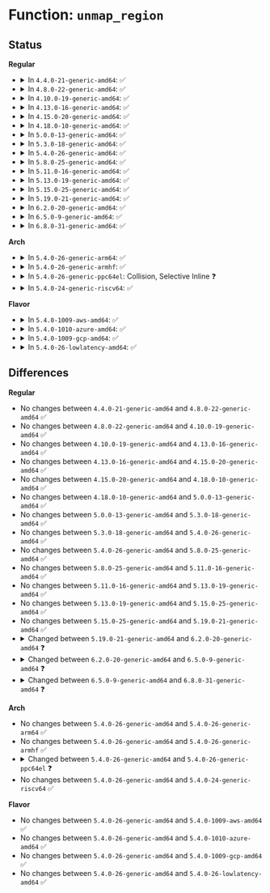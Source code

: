 # Function: <code>unmap_region</code>

## Status
<b>Regular</b>
<ul>
<li>
<details>
<summary>In <code>4.4.0-21-generic-amd64</code>: ✅</summary>

```c
void unmap_region(struct mm_struct * mm, struct vm_area_struct * vma, struct vm_area_struct * prev, long unsigned int start, long unsigned int end)
```

```json
{
  "name": "unmap_region",
  "collision_type": "Unique Static",
  "inline_type": "No",
  "funcs": [
    {
      "addr": 18446744071580696864,
      "name": "unmap_region",
      "external": false,
      "loc": "mm/mmap.c:2400",
      "file": "mm/mmap.c",
      "inline": "seen, unknown",
      "caller_inline": [],
      "caller_func": [
        "mm/mmap.c:do_munmap",
        "mm/mmap.c:mmap_region"
      ]
    }
  ],
  "symbols": [
    {
      "addr": 18446744071580696864,
      "name": "unmap_region",
      "section": ".text",
      "bind": "STB_LOCAL",
      "size": 283
    }
  ]
}
```
</details>
</li>
<li>
<details>
<summary>In <code>4.8.0-22-generic-amd64</code>: ✅</summary>

```c
void unmap_region(struct mm_struct * mm, struct vm_area_struct * vma, struct vm_area_struct * prev, long unsigned int start, long unsigned int end)
```

```json
{
  "name": "unmap_region",
  "collision_type": "Unique Static",
  "inline_type": "No",
  "funcs": [
    {
      "addr": 18446744071580811232,
      "name": "unmap_region",
      "external": false,
      "loc": "mm/mmap.c:2297",
      "file": "mm/mmap.c",
      "inline": "seen, unknown",
      "caller_inline": [],
      "caller_func": [
        "mm/mmap.c:do_munmap",
        "mm/mmap.c:mmap_region"
      ]
    }
  ],
  "symbols": [
    {
      "addr": 18446744071580811232,
      "name": "unmap_region",
      "section": ".text",
      "bind": "STB_LOCAL",
      "size": 300
    }
  ]
}
```
</details>
</li>
<li>
<details>
<summary>In <code>4.10.0-19-generic-amd64</code>: ✅</summary>

```c
void unmap_region(struct mm_struct * mm, struct vm_area_struct * vma, struct vm_area_struct * prev, long unsigned int start, long unsigned int end)
```

```json
{
  "name": "unmap_region",
  "collision_type": "Unique Static",
  "inline_type": "No",
  "funcs": [
    {
      "addr": 18446744071580876592,
      "name": "unmap_region",
      "external": false,
      "loc": "mm/mmap.c:2450",
      "file": "mm/mmap.c",
      "inline": "seen, unknown",
      "caller_inline": [],
      "caller_func": [
        "mm/mmap.c:do_munmap",
        "mm/mmap.c:mmap_region"
      ]
    }
  ],
  "symbols": [
    {
      "addr": 18446744071580876592,
      "name": "unmap_region",
      "section": ".text",
      "bind": "STB_LOCAL",
      "size": 300
    }
  ]
}
```
</details>
</li>
<li>
<details>
<summary>In <code>4.13.0-16-generic-amd64</code>: ✅</summary>

```c
void unmap_region(struct mm_struct * mm, struct vm_area_struct * vma, struct vm_area_struct * prev, long unsigned int start, long unsigned int end)
```

```json
{
  "name": "unmap_region",
  "collision_type": "Unique Static",
  "inline_type": "No",
  "funcs": [
    {
      "addr": 18446744071580921520,
      "name": "unmap_region",
      "external": false,
      "loc": "mm/mmap.c:2485",
      "file": "mm/mmap.c",
      "inline": "seen, unknown",
      "caller_inline": [],
      "caller_func": [
        "mm/mmap.c:do_munmap",
        "mm/mmap.c:mmap_region"
      ]
    }
  ],
  "symbols": [
    {
      "addr": 18446744071580921520,
      "name": "unmap_region",
      "section": ".text",
      "bind": "STB_LOCAL",
      "size": 293
    }
  ]
}
```
</details>
</li>
<li>
<details>
<summary>In <code>4.15.0-20-generic-amd64</code>: ✅</summary>

```c
void unmap_region(struct mm_struct * mm, struct vm_area_struct * vma, struct vm_area_struct * prev, long unsigned int start, long unsigned int end)
```

```json
{
  "name": "unmap_region",
  "collision_type": "Unique Static",
  "inline_type": "No",
  "funcs": [
    {
      "addr": 18446744071581021136,
      "name": "unmap_region",
      "external": false,
      "loc": "mm/mmap.c:2501",
      "file": "mm/mmap.c",
      "inline": "seen, unknown",
      "caller_inline": [],
      "caller_func": [
        "mm/mmap.c:do_munmap",
        "mm/mmap.c:mmap_region"
      ]
    }
  ],
  "symbols": [
    {
      "addr": 18446744071581021136,
      "name": "unmap_region",
      "section": ".text",
      "bind": "STB_LOCAL",
      "size": 293
    }
  ]
}
```
</details>
</li>
<li>
<details>
<summary>In <code>4.18.0-10-generic-amd64</code>: ✅</summary>

```c
void unmap_region(struct mm_struct * mm, struct vm_area_struct * vma, struct vm_area_struct * prev, long unsigned int start, long unsigned int end)
```

```json
{
  "name": "unmap_region",
  "collision_type": "Unique Static",
  "inline_type": "No",
  "funcs": [
    {
      "addr": 18446744071581156208,
      "name": "unmap_region",
      "external": false,
      "loc": "mm/mmap.c:2561",
      "file": "mm/mmap.c",
      "inline": "seen, unknown",
      "caller_inline": [],
      "caller_func": [
        "mm/mmap.c:do_munmap",
        "mm/mmap.c:mmap_region"
      ]
    }
  ],
  "symbols": [
    {
      "addr": 18446744071581156208,
      "name": "unmap_region",
      "section": ".text",
      "bind": "STB_LOCAL",
      "size": 293
    }
  ]
}
```
</details>
</li>
<li>
<details>
<summary>In <code>5.0.0-13-generic-amd64</code>: ✅</summary>

```c
void unmap_region(struct mm_struct * mm, struct vm_area_struct * vma, struct vm_area_struct * prev, long unsigned int start, long unsigned int end)
```

```json
{
  "name": "unmap_region",
  "collision_type": "Unique Static",
  "inline_type": "No",
  "funcs": [
    {
      "addr": 18446744071581236000,
      "name": "unmap_region",
      "external": false,
      "loc": "mm/mmap.c:2595",
      "file": "mm/mmap.c",
      "inline": "seen, unknown",
      "caller_inline": [],
      "caller_func": [
        "mm/mmap.c:__do_munmap",
        "mm/mmap.c:mmap_region"
      ]
    }
  ],
  "symbols": [
    {
      "addr": 18446744071581236000,
      "name": "unmap_region",
      "section": ".text",
      "bind": "STB_LOCAL",
      "size": 293
    }
  ]
}
```
</details>
</li>
<li>
<details>
<summary>In <code>5.3.0-18-generic-amd64</code>: ✅</summary>

```c
void unmap_region(struct mm_struct * mm, struct vm_area_struct * vma, struct vm_area_struct * prev, long unsigned int start, long unsigned int end)
```

```json
{
  "name": "unmap_region",
  "collision_type": "Unique Static",
  "inline_type": "No",
  "funcs": [
    {
      "addr": 18446744071581310272,
      "name": "unmap_region",
      "external": false,
      "loc": "mm/mmap.c:2600",
      "file": "mm/mmap.c",
      "inline": "seen, unknown",
      "caller_inline": [],
      "caller_func": [
        "mm/mmap.c:__do_munmap",
        "mm/mmap.c:mmap_region"
      ]
    }
  ],
  "symbols": [
    {
      "addr": 18446744071581310272,
      "name": "unmap_region",
      "section": ".text",
      "bind": "STB_LOCAL",
      "size": 302
    }
  ]
}
```
</details>
</li>
<li>
<details>
<summary>In <code>5.4.0-26-generic-amd64</code>: ✅</summary>

```c
void unmap_region(struct mm_struct * mm, struct vm_area_struct * vma, struct vm_area_struct * prev, long unsigned int start, long unsigned int end)
```

```json
{
  "name": "unmap_region",
  "collision_type": "Unique Static",
  "inline_type": "No",
  "funcs": [
    {
      "addr": 18446744071581368816,
      "name": "unmap_region",
      "external": false,
      "loc": "mm/mmap.c:2605",
      "file": "mm/mmap.c",
      "inline": "seen, unknown",
      "caller_inline": [],
      "caller_func": [
        "mm/mmap.c:__do_munmap",
        "mm/mmap.c:mmap_region"
      ]
    }
  ],
  "symbols": [
    {
      "addr": 18446744071581368816,
      "name": "unmap_region",
      "section": ".text",
      "bind": "STB_LOCAL",
      "size": 302
    }
  ]
}
```
</details>
</li>
<li>
<details>
<summary>In <code>5.8.0-25-generic-amd64</code>: ✅</summary>

```c
void unmap_region(struct mm_struct * mm, struct vm_area_struct * vma, struct vm_area_struct * prev, long unsigned int start, long unsigned int end)
```

```json
{
  "name": "unmap_region",
  "collision_type": "Unique Static",
  "inline_type": "No",
  "funcs": [
    {
      "addr": 18446744071581566928,
      "name": "unmap_region",
      "external": false,
      "loc": "mm/mmap.c:2603",
      "file": "mm/mmap.c",
      "inline": "seen, unknown",
      "caller_inline": [],
      "caller_func": [
        "mm/mmap.c:__do_munmap",
        "mm/mmap.c:mmap_region"
      ]
    }
  ],
  "symbols": [
    {
      "addr": 18446744071581566928,
      "name": "unmap_region",
      "section": ".text",
      "bind": "STB_LOCAL",
      "size": 302
    }
  ]
}
```
</details>
</li>
<li>
<details>
<summary>In <code>5.11.0-16-generic-amd64</code>: ✅</summary>

```c
void unmap_region(struct mm_struct * mm, struct vm_area_struct * vma, struct vm_area_struct * prev, long unsigned int start, long unsigned int end)
```

```json
{
  "name": "unmap_region",
  "collision_type": "Unique Static",
  "inline_type": "No",
  "funcs": [
    {
      "addr": 18446744071581612368,
      "name": "unmap_region",
      "external": false,
      "loc": "mm/mmap.c:2666",
      "file": "mm/mmap.c",
      "inline": "seen, unknown",
      "caller_inline": [],
      "caller_func": [
        "mm/mmap.c:__do_munmap",
        "mm/mmap.c:mmap_region"
      ]
    }
  ],
  "symbols": [
    {
      "addr": 18446744071581612368,
      "name": "unmap_region",
      "section": ".text",
      "bind": "STB_LOCAL",
      "size": 302
    }
  ]
}
```
</details>
</li>
<li>
<details>
<summary>In <code>5.13.0-19-generic-amd64</code>: ✅</summary>

```c
void unmap_region(struct mm_struct * mm, struct vm_area_struct * vma, struct vm_area_struct * prev, long unsigned int start, long unsigned int end)
```

```json
{
  "name": "unmap_region",
  "collision_type": "Unique Static",
  "inline_type": "No",
  "funcs": [
    {
      "addr": 18446744071581634944,
      "name": "unmap_region",
      "external": false,
      "loc": "mm/mmap.c:2670",
      "file": "mm/mmap.c",
      "inline": "seen, unknown",
      "caller_inline": [],
      "caller_func": [
        "mm/mmap.c:__do_munmap",
        "mm/mmap.c:mmap_region"
      ]
    }
  ],
  "symbols": [
    {
      "addr": 18446744071581634944,
      "name": "unmap_region",
      "section": ".text",
      "bind": "STB_LOCAL",
      "size": 287
    }
  ]
}
```
</details>
</li>
<li>
<details>
<summary>In <code>5.15.0-25-generic-amd64</code>: ✅</summary>

```c
void unmap_region(struct mm_struct * mm, struct vm_area_struct * vma, struct vm_area_struct * prev, long unsigned int start, long unsigned int end)
```

```json
{
  "name": "unmap_region",
  "collision_type": "Unique Static",
  "inline_type": "No",
  "funcs": [
    {
      "addr": 18446744071581902816,
      "name": "unmap_region",
      "external": false,
      "loc": "mm/mmap.c:2640",
      "file": "mm/mmap.c",
      "inline": "seen, unknown",
      "caller_inline": [],
      "caller_func": [
        "mm/mmap.c:__do_munmap",
        "mm/mmap.c:mmap_region"
      ]
    }
  ],
  "symbols": [
    {
      "addr": 18446744071581902816,
      "name": "unmap_region",
      "section": ".text",
      "bind": "STB_LOCAL",
      "size": 287
    }
  ]
}
```
</details>
</li>
<li>
<details>
<summary>In <code>5.19.0-21-generic-amd64</code>: ✅</summary>

```c
void unmap_region(struct mm_struct * mm, struct vm_area_struct * vma, struct vm_area_struct * prev, long unsigned int start, long unsigned int end)
```

```json
{
  "name": "unmap_region",
  "collision_type": "Unique Static",
  "inline_type": "No",
  "funcs": [
    {
      "addr": 18446744071582307424,
      "name": "unmap_region",
      "external": false,
      "loc": "mm/mmap.c:2661",
      "file": "mm/mmap.c",
      "inline": "seen, unknown",
      "caller_inline": [],
      "caller_func": [
        "mm/mmap.c:__do_munmap",
        "mm/mmap.c:mmap_region"
      ]
    }
  ],
  "symbols": [
    {
      "addr": 18446744071582307424,
      "name": "unmap_region",
      "section": ".text",
      "bind": "STB_LOCAL",
      "size": 308
    }
  ]
}
```
</details>
</li>
<li>
<details>
<summary>In <code>6.2.0-20-generic-amd64</code>: ✅</summary>

```c
void unmap_region(struct mm_struct * mm, struct maple_tree * mt, struct vm_area_struct * vma, struct vm_area_struct * prev, struct vm_area_struct * next, long unsigned int start, long unsigned int end)
```

```json
{
  "name": "unmap_region",
  "collision_type": "Unique Static",
  "inline_type": "No",
  "funcs": [
    {
      "addr": 18446744071582803312,
      "name": "unmap_region",
      "external": false,
      "loc": "mm/mmap.c:2178",
      "file": "mm/mmap.c",
      "inline": "seen, unknown",
      "caller_inline": [],
      "caller_func": [
        "mm/mmap.c:mmap_region",
        "mm/mmap.c:mmap_region",
        "mm/mmap.c:mmap_region",
        "mm/mmap.c:do_mas_align_munmap"
      ]
    }
  ],
  "symbols": [
    {
      "addr": 18446744071582803312,
      "name": "unmap_region",
      "section": ".text",
      "bind": "STB_LOCAL",
      "size": 308
    }
  ]
}
```
</details>
</li>
<li>
<details>
<summary>In <code>6.5.0-9-generic-amd64</code>: ✅</summary>

```c
void unmap_region(struct mm_struct * mm, struct maple_tree * mt, struct vm_area_struct * vma, struct vm_area_struct * prev, struct vm_area_struct * next, long unsigned int start, long unsigned int end, bool mm_wr_locked)
```

```json
{
  "name": "unmap_region",
  "collision_type": "Unique Static",
  "inline_type": "No",
  "funcs": [
    {
      "addr": 18446744071583018096,
      "name": "unmap_region",
      "external": false,
      "loc": "mm/mmap.c:2301",
      "file": "mm/mmap.c",
      "inline": "seen, unknown",
      "caller_inline": [],
      "caller_func": [
        "mm/mmap.c:mmap_region",
        "mm/mmap.c:mmap_region",
        "mm/mmap.c:do_vmi_align_munmap"
      ]
    }
  ],
  "symbols": [
    {
      "addr": 18446744071583018096,
      "name": "unmap_region",
      "section": ".text",
      "bind": "STB_LOCAL",
      "size": 339
    }
  ]
}
```
</details>
</li>
<li>
<details>
<summary>In <code>6.8.0-31-generic-amd64</code>: ✅</summary>

```c
void unmap_region(struct mm_struct * mm, struct ma_state * mas, struct vm_area_struct * vma, struct vm_area_struct * prev, struct vm_area_struct * next, long unsigned int start, long unsigned int end, long unsigned int tree_end, bool mm_wr_locked)
```

```json
{
  "name": "unmap_region",
  "collision_type": "Unique Static",
  "inline_type": "No",
  "funcs": [
    {
      "addr": 18446744071583198368,
      "name": "unmap_region",
      "external": false,
      "loc": "mm/mmap.c:2303",
      "file": "mm/mmap.c",
      "inline": "seen, unknown",
      "caller_inline": [],
      "caller_func": [
        "mm/mmap.c:mmap_region",
        "mm/mmap.c:do_vmi_align_munmap"
      ]
    }
  ],
  "symbols": [
    {
      "addr": 18446744071583198368,
      "name": "unmap_region",
      "section": ".text",
      "bind": "STB_LOCAL",
      "size": 380
    }
  ]
}
```
</details>
</li>
</ul>
<b>Arch</b>
<ul>
<li>
<details>
<summary>In <code>5.4.0-26-generic-arm64</code>: ✅</summary>

```c
void unmap_region(struct mm_struct * mm, struct vm_area_struct * vma, struct vm_area_struct * prev, long unsigned int start, long unsigned int end)
```

```json
{
  "name": "unmap_region",
  "collision_type": "Unique Static",
  "inline_type": "No",
  "funcs": [
    {
      "addr": 18446603336492774336,
      "name": "unmap_region",
      "external": false,
      "loc": "mm/mmap.c:2605",
      "file": "mm/mmap.c",
      "inline": "seen, unknown",
      "caller_inline": [],
      "caller_func": [
        "mm/mmap.c:__do_munmap",
        "mm/mmap.c:mmap_region"
      ]
    }
  ],
  "symbols": [
    {
      "addr": 18446603336492774336,
      "name": "unmap_region",
      "section": ".text",
      "bind": "STB_LOCAL",
      "size": 288
    }
  ]
}
```
</details>
</li>
<li>
<details>
<summary>In <code>5.4.0-26-generic-armhf</code>: ✅</summary>

```c
void unmap_region(struct mm_struct * mm, struct vm_area_struct * vma, struct vm_area_struct * prev, long unsigned int start, long unsigned int end)
```

```json
{
  "name": "unmap_region",
  "collision_type": "Unique Static",
  "inline_type": "No",
  "funcs": [
    {
      "addr": 3226591896,
      "name": "unmap_region",
      "external": false,
      "loc": "mm/mmap.c:2605",
      "file": "mm/mmap.c",
      "inline": "seen, unknown",
      "caller_inline": [],
      "caller_func": [
        "mm/mmap.c:__do_munmap",
        "mm/mmap.c:mmap_region"
      ]
    }
  ],
  "symbols": [
    {
      "addr": 3226591896,
      "name": "unmap_region",
      "section": ".text",
      "bind": "STB_LOCAL",
      "size": 248
    }
  ]
}
```
</details>
</li>
<li>
<details>
<summary>In <code>5.4.0-26-generic-ppc64el</code>: Collision, Selective Inline ❓</summary>

```c
void unmap_region(void * addr, u64 start, int len)
```

```json
{
  "name": "unmap_region",
  "collision_type": "Static-Static Collision",
  "inline_type": "Selective",
  "funcs": [
    {
      "addr": 13835058055283091704,
      "name": "unmap_region",
      "external": false,
      "loc": "arch/powerpc/platforms/powernv/vas-window.c:124",
      "file": "arch/powerpc/platforms/powernv/vas-window.c",
      "inline": "not declared, inlined",
      "caller_inline": [
        "arch/powerpc/platforms/powernv/vas-window.c:vas_win_close",
        "arch/powerpc/platforms/powernv/vas-window.c:unmap_winctx_mmio_bars",
        "arch/powerpc/platforms/powernv/vas-window.c:unmap_winctx_mmio_bars"
      ],
      "caller_func": []
    },
    {
      "addr": 13835058055286141344,
      "name": "unmap_region",
      "external": false,
      "loc": "mm/mmap.c:2605",
      "file": "mm/mmap.c",
      "inline": "seen, unknown",
      "caller_inline": [],
      "caller_func": [
        "mm/mmap.c:__do_munmap",
        "mm/mmap.c:mmap_region"
      ]
    }
  ],
  "symbols": [
    {
      "addr": 13835058055286141344,
      "name": "unmap_region",
      "section": ".text",
      "bind": "STB_LOCAL",
      "size": 400
    }
  ]
}
```
</details>
</li>
<li>
<details>
<summary>In <code>5.4.0-24-generic-riscv64</code>: ✅</summary>

```c
void unmap_region(struct mm_struct * mm, struct vm_area_struct * vma, struct vm_area_struct * prev, long unsigned int start, long unsigned int end)
```

```json
{
  "name": "unmap_region",
  "collision_type": "Unique Static",
  "inline_type": "No",
  "funcs": [
    {
      "addr": 18446743936272749538,
      "name": "unmap_region",
      "external": false,
      "loc": "mm/mmap.c:2605",
      "file": "mm/mmap.c",
      "inline": "seen, unknown",
      "caller_inline": [],
      "caller_func": [
        "mm/mmap.c:__do_munmap",
        "mm/mmap.c:mmap_region"
      ]
    }
  ],
  "symbols": [
    {
      "addr": 18446743936272749538,
      "name": "unmap_region",
      "section": ".text",
      "bind": "STB_LOCAL",
      "size": 216
    }
  ]
}
```
</details>
</li>
</ul>
<b>Flavor</b>
<ul>
<li>
<details>
<summary>In <code>5.4.0-1009-aws-amd64</code>: ✅</summary>

```c
void unmap_region(struct mm_struct * mm, struct vm_area_struct * vma, struct vm_area_struct * prev, long unsigned int start, long unsigned int end)
```

```json
{
  "name": "unmap_region",
  "collision_type": "Unique Static",
  "inline_type": "No",
  "funcs": [
    {
      "addr": 18446744071581337664,
      "name": "unmap_region",
      "external": false,
      "loc": "mm/mmap.c:2605",
      "file": "mm/mmap.c",
      "inline": "seen, unknown",
      "caller_inline": [],
      "caller_func": [
        "mm/mmap.c:__do_munmap",
        "mm/mmap.c:mmap_region"
      ]
    }
  ],
  "symbols": [
    {
      "addr": 18446744071581337664,
      "name": "unmap_region",
      "section": ".text",
      "bind": "STB_LOCAL",
      "size": 302
    }
  ]
}
```
</details>
</li>
<li>
<details>
<summary>In <code>5.4.0-1010-azure-amd64</code>: ✅</summary>

```c
void unmap_region(struct mm_struct * mm, struct vm_area_struct * vma, struct vm_area_struct * prev, long unsigned int start, long unsigned int end)
```

```json
{
  "name": "unmap_region",
  "collision_type": "Unique Static",
  "inline_type": "No",
  "funcs": [
    {
      "addr": 18446744071581281376,
      "name": "unmap_region",
      "external": false,
      "loc": "mm/mmap.c:2605",
      "file": "mm/mmap.c",
      "inline": "seen, unknown",
      "caller_inline": [],
      "caller_func": [
        "mm/mmap.c:__do_munmap",
        "mm/mmap.c:mmap_region"
      ]
    }
  ],
  "symbols": [
    {
      "addr": 18446744071581281376,
      "name": "unmap_region",
      "section": ".text",
      "bind": "STB_LOCAL",
      "size": 302
    }
  ]
}
```
</details>
</li>
<li>
<details>
<summary>In <code>5.4.0-1009-gcp-amd64</code>: ✅</summary>

```c
void unmap_region(struct mm_struct * mm, struct vm_area_struct * vma, struct vm_area_struct * prev, long unsigned int start, long unsigned int end)
```

```json
{
  "name": "unmap_region",
  "collision_type": "Unique Static",
  "inline_type": "No",
  "funcs": [
    {
      "addr": 18446744071581328864,
      "name": "unmap_region",
      "external": false,
      "loc": "mm/mmap.c:2605",
      "file": "mm/mmap.c",
      "inline": "seen, unknown",
      "caller_inline": [],
      "caller_func": [
        "mm/mmap.c:__do_munmap",
        "mm/mmap.c:mmap_region"
      ]
    }
  ],
  "symbols": [
    {
      "addr": 18446744071581328864,
      "name": "unmap_region",
      "section": ".text",
      "bind": "STB_LOCAL",
      "size": 302
    }
  ]
}
```
</details>
</li>
<li>
<details>
<summary>In <code>5.4.0-26-lowlatency-amd64</code>: ✅</summary>

```c
void unmap_region(struct mm_struct * mm, struct vm_area_struct * vma, struct vm_area_struct * prev, long unsigned int start, long unsigned int end)
```

```json
{
  "name": "unmap_region",
  "collision_type": "Unique Static",
  "inline_type": "No",
  "funcs": [
    {
      "addr": 18446744071581392944,
      "name": "unmap_region",
      "external": false,
      "loc": "mm/mmap.c:2605",
      "file": "mm/mmap.c",
      "inline": "seen, unknown",
      "caller_inline": [],
      "caller_func": [
        "mm/mmap.c:__do_munmap",
        "mm/mmap.c:mmap_region"
      ]
    }
  ],
  "symbols": [
    {
      "addr": 18446744071581392944,
      "name": "unmap_region",
      "section": ".text",
      "bind": "STB_LOCAL",
      "size": 302
    }
  ]
}
```
</details>
</li>
</ul>

## Differences
<b>Regular</b>
<ul>
<li>
No changes between <code>4.4.0-21-generic-amd64</code> and <code>4.8.0-22-generic-amd64</code> ✅
</li>
<li>
No changes between <code>4.8.0-22-generic-amd64</code> and <code>4.10.0-19-generic-amd64</code> ✅
</li>
<li>
No changes between <code>4.10.0-19-generic-amd64</code> and <code>4.13.0-16-generic-amd64</code> ✅
</li>
<li>
No changes between <code>4.13.0-16-generic-amd64</code> and <code>4.15.0-20-generic-amd64</code> ✅
</li>
<li>
No changes between <code>4.15.0-20-generic-amd64</code> and <code>4.18.0-10-generic-amd64</code> ✅
</li>
<li>
No changes between <code>4.18.0-10-generic-amd64</code> and <code>5.0.0-13-generic-amd64</code> ✅
</li>
<li>
No changes between <code>5.0.0-13-generic-amd64</code> and <code>5.3.0-18-generic-amd64</code> ✅
</li>
<li>
No changes between <code>5.3.0-18-generic-amd64</code> and <code>5.4.0-26-generic-amd64</code> ✅
</li>
<li>
No changes between <code>5.4.0-26-generic-amd64</code> and <code>5.8.0-25-generic-amd64</code> ✅
</li>
<li>
No changes between <code>5.8.0-25-generic-amd64</code> and <code>5.11.0-16-generic-amd64</code> ✅
</li>
<li>
No changes between <code>5.11.0-16-generic-amd64</code> and <code>5.13.0-19-generic-amd64</code> ✅
</li>
<li>
No changes between <code>5.13.0-19-generic-amd64</code> and <code>5.15.0-25-generic-amd64</code> ✅
</li>
<li>
No changes between <code>5.15.0-25-generic-amd64</code> and <code>5.19.0-21-generic-amd64</code> ✅
</li>
<li>
<details>
<summary>Changed between <code>5.19.0-21-generic-amd64</code> and <code>6.2.0-20-generic-amd64</code> ❓</summary>
<ul>
<li>
<b>Param added. </b>
<code>struct maple_tree * mt</code>
</li>
<li>
<b>Param added. </b>
<code>struct vm_area_struct * next</code>
</li>
<li>
<b>Param reordered. </b>
<code>mm, vma, prev, start, end</code> ➡️ <code>mm, mt, vma, prev, next, start, end</code>
</li>
</ul>
</details>
</li>
<li>
<details>
<summary>Changed between <code>6.2.0-20-generic-amd64</code> and <code>6.5.0-9-generic-amd64</code> ❓</summary>
<ul>
<li>
<b>Param added. </b>
<code>bool mm_wr_locked</code>
</li>
</ul>
</details>
</li>
<li>
<details>
<summary>Changed between <code>6.5.0-9-generic-amd64</code> and <code>6.8.0-31-generic-amd64</code> ❓</summary>
<ul>
<li>
<b>Param added. </b>
<code>struct ma_state * mas</code>
</li>
<li>
<b>Param added. </b>
<code>long unsigned int tree_end</code>
</li>
<li>
<b>Param removed. </b>
<code>struct maple_tree * mt</code>
</li>
<li>
<b>Param reordered. </b>
<code>mm, mt, vma, prev, next, start, end, mm_wr_locked</code> ➡️ <code>mm, mas, vma, prev, next, start, end, tree_end, mm_wr_locked</code>
</li>
</ul>
</details>
</li>
</ul>
<b>Arch</b>
<ul>
<li>
No changes between <code>5.4.0-26-generic-amd64</code> and <code>5.4.0-26-generic-arm64</code> ✅
</li>
<li>
No changes between <code>5.4.0-26-generic-amd64</code> and <code>5.4.0-26-generic-armhf</code> ✅
</li>
<li>
<details>
<summary>Changed between <code>5.4.0-26-generic-amd64</code> and <code>5.4.0-26-generic-ppc64el</code> ❓</summary>
<ul>
<li>
<b>Param added. </b>
<code>void * addr</code>
</li>
<li>
<b>Param added. </b>
<code>int len</code>
</li>
<li>
<b>Param removed. </b>
<code>struct mm_struct * mm</code>
</li>
<li>
<b>Param removed. </b>
<code>struct vm_area_struct * vma</code>
</li>
<li>
<b>Param removed. </b>
<code>struct vm_area_struct * prev</code>
</li>
<li>
<b>Param removed. </b>
<code>long unsigned int end</code>
</li>
<li>
<b>Param reordered. </b>
<code>mm, vma, prev, start, end</code> ➡️ <code>addr, start, len</code>
</li>
<li>
<b>Param type changed. </b>
<code>long unsigned int start</code> ➡️ <code>u64 start</code>
</li>
</ul>
</details>
</li>
<li>
No changes between <code>5.4.0-26-generic-amd64</code> and <code>5.4.0-24-generic-riscv64</code> ✅
</li>
</ul>
<b>Flavor</b>
<ul>
<li>
No changes between <code>5.4.0-26-generic-amd64</code> and <code>5.4.0-1009-aws-amd64</code> ✅
</li>
<li>
No changes between <code>5.4.0-26-generic-amd64</code> and <code>5.4.0-1010-azure-amd64</code> ✅
</li>
<li>
No changes between <code>5.4.0-26-generic-amd64</code> and <code>5.4.0-1009-gcp-amd64</code> ✅
</li>
<li>
No changes between <code>5.4.0-26-generic-amd64</code> and <code>5.4.0-26-lowlatency-amd64</code> ✅
</li>
</ul>
